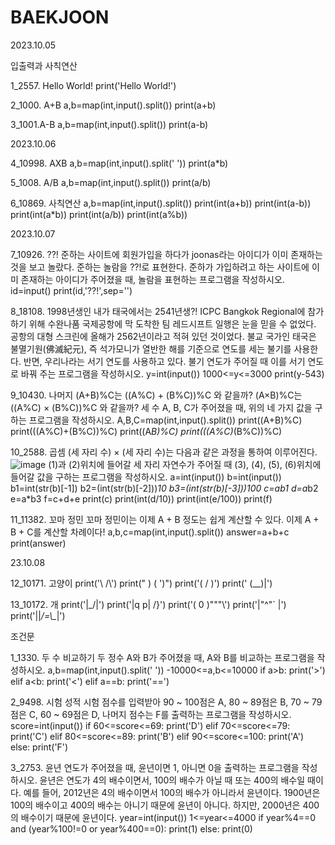 # BAEKJOON

2023.10.05

입출력과 사칙연산

1_2557. Hello World!
print('Hello World!')

2_1000. A+B
a,b=map(int,input().split())
print(a+b)

3_1001.A-B
a,b=map(int,input().split())
print(a-b)

2023.10.06

4_10998. AXB
a,b=map(int,input().split(' '))
print(a*b)

5_1008. A/B
a,b=map(int,input().split())
print(a/b)

6_10869. 사칙연산
a,b=map(int,input().split())
print(int(a+b))
print(int(a-b))
print(int(a*b))
print(int(a/b))
print(int(a%b))

2023.10.07

7_10926. ??!
준하는 사이트에 회원가입을 하다가 joonas라는 아이디가 이미 존재하는 것을 보고 놀랐다. 준하는 놀람을 ??!로 표현한다. 준하가 가입하려고 하는 사이트에 이미 존재하는 아이디가 주어졌을 때, 놀람을 표현하는 프로그램을 작성하시오.
id=input()
print(id,'??!',sep='')

8_18108. 1998년생인 내가 태국에서는 2541년생?!
ICPC Bangkok Regional에 참가하기 위해 수완나품 국제공항에 막 도착한 팀 레드시프트 일행은 눈을 믿을 수 없었다. 공항의 대형 스크린에 올해가 2562년이라고 적혀 있던 것이었다.
불교 국가인 태국은 불멸기원(佛滅紀元), 즉 석가모니가 열반한 해를 기준으로 연도를 세는 불기를 사용한다. 반면, 우리나라는 서기 연도를 사용하고 있다. 불기 연도가 주어질 때 이를 서기 연도로 바꿔 주는 프로그램을 작성하시오.
y=int(input())
1000<=y<=3000
print(y-543)

9_10430. 나머지
(A+B)%C는 ((A%C) + (B%C))%C 와 같을까?
(A×B)%C는 ((A%C) × (B%C))%C 와 같을까?
세 수 A, B, C가 주어졌을 때, 위의 네 가지 값을 구하는 프로그램을 작성하시오.
A,B,C=map(int,input().split())
print((A+B)%C)
print(((A%C)+(B%C))%C)
print((A*B)%C)
print(((A%C)*(B%C))%C)

10_2588. 곱셈
(세 자리 수) × (세 자리 수)는 다음과 같은 과정을 통하여 이루어진다.
![image](https://github.com/Gongsoochan/BAEKJOON/assets/140775642/82f84326-9519-40ea-af5f-8d3307e652f8)
(1)과 (2)위치에 들어갈 세 자리 자연수가 주어질 때 (3), (4), (5), (6)위치에 들어갈 값을 구하는 프로그램을 작성하시오.
a=int(input())
b=int(input())
b1=int(str(b)[-1])
b2=(int(str(b)[-2]))*10
b3=(int(str(b)[-3]))*100
c=a*b1
d=a*b2
e=a*b3
f=c+d+e
print(c)
print(int(d/10))
print(int(e/100))
print(f)

11_11382. 꼬마 정민
꼬마 정민이는 이제 A + B 정도는 쉽게 계산할 수 있다. 이제 A + B + C를 계산할 차례이다!
a,b,c=map(int,input().split())
answer=a+b+c
print(answer)

23.10.08

12_10171. 고양이
print('\\    /\\')
print(" )  ( ')")
print('(  /  )')
print(' \(__)|')

13_10172. 개
print('|\_/|')
print('|q p|   /}')
print('( 0 )"""\\')
print('|"^"`    |')
print('||_/=\\\__|')

조건문

1_1330. 두 수 비교하기
두 정수 A와 B가 주어졌을 때, A와 B를 비교하는 프로그램을 작성하시오.
a,b=map(int,input().split(' '))
-10000<=a,b<=10000
if a>b:
    print('>')
elif a<b:
    print('<')
elif a==b:
    print('==')

2_9498. 시험 성적
시험 점수를 입력받아 90 ~ 100점은 A, 80 ~ 89점은 B, 70 ~ 79점은 C, 60 ~ 69점은 D, 나머지 점수는 F를 출력하는 프로그램을 작성하시오.
score=int(input())
if 60<=score<=69:
    print('D')
elif 70<=score<=79:
    print('C')
elif 80<=score<=89:
    print('B')
elif 90<=score<=100:
    print('A')
else:
    print('F')

3_2753. 윤년
연도가 주어졌을 때, 윤년이면 1, 아니면 0을 출력하는 프로그램을 작성하시오.
윤년은 연도가 4의 배수이면서, 100의 배수가 아닐 때 또는 400의 배수일 때이다.
예를 들어, 2012년은 4의 배수이면서 100의 배수가 아니라서 윤년이다. 1900년은 100의 배수이고 400의 배수는 아니기 때문에 윤년이 아니다. 하지만, 2000년은 400의 배수이기 때문에 윤년이다.
year=int(input())
1<=year<=4000
if year%4==0 and (year%100!=0 or year%400==0):
    print(1)
else:
    print(0)








